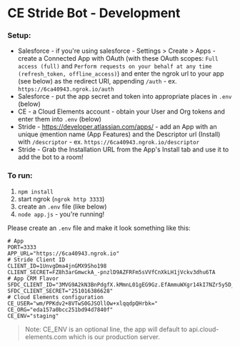 # CE Stride Bot - Development



### Setup:

* Salesforce - if you're using salesforce - Settings > Create > Apps - create a Connected App with OAuth (with these OAuth scopes: `Full access (full)` and `Perform requests on your behalf at any time (refresh_token, offline_access)`) and enter the ngrok url to your app (see below) as the redirect URI, appending `/auth` - ex. `https://6ca40943.ngrok.io/auth`
* Salesforce - put the app secret and token into appropriate places in `.env` (below)
* CE - a Cloud Elements account - obtain your User and Org tokens and enter them into `.env` (below)
* Stride - https://developer.atlassian.com/apps/ - add an App with an unique `@`mention name (App Features) and the Descriptor url (Install) with `/descriptor` - ex. `https://6ca40943.ngrok.io/descriptor`
* Stride - Grab the Installation URL from the App's Install tab and use it to add the bot to a room!

### To run:

1. `npm install`
2. start ngrok (`ngrok http 3333`)
3. create an `.env` file (like below)
4. `node app.js` - you're running!

Please create an `.env` file and make it look something like this:

```
# App
PORT=3333
APP_URL="https://6ca40943.ngrok.io"
# Stride Client ID
CLIENT_ID=1UnvgDma4jnGMX9Sho198
CLIENT_SECRET=FZ8h3arGmwckA_-pnzlD9AZFRFm5sVVfCnXkLH1jVckv3dhu6TA
# App CRM Flavor
SFDC_CLIENT_ID="3MVG9A2kN3BnPdgfX.kMmnL01gEG9Gz.EfAmmuWXgr14kI7NZr5y5D_v9znVOfnp.ghKN9Iz9"
SFDC_CLIENT_SECRET="251016386628"
# Cloud Elements configuration
CE_USER="wm/PPKdv2+8VTwS0GJSOllOw+xlqqdpQHrbk="
CE_ORG="eda157a0bcc251bd94d7840f"
CE_ENV="staging"
```
> Note: CE_ENV is an optional line, the app will default to api.cloud-elements.com which is our production server.
